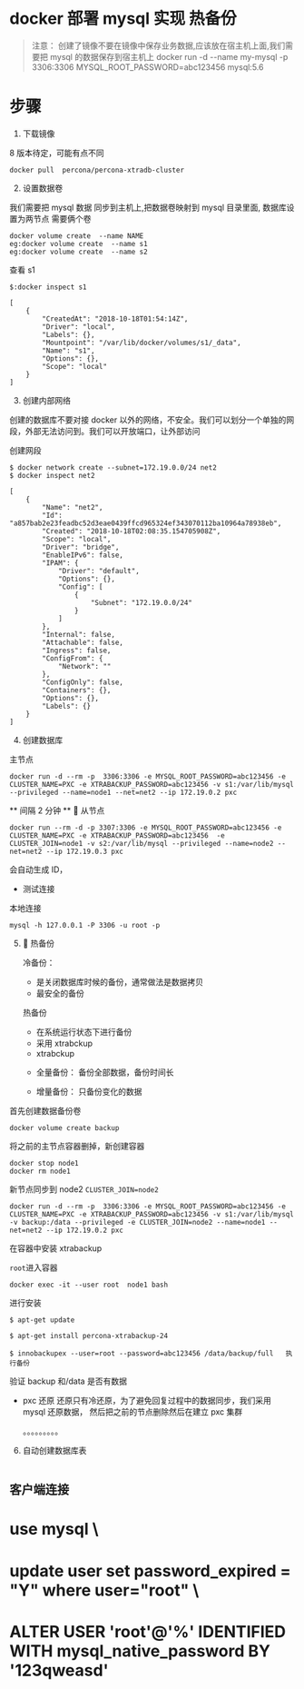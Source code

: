 # docker 部署 mysql 实现 热备份

> 注意： 创建了镜像不要在镜像中保存业务数据,应该放在宿主机上面,我们需要把 mysql 的数据保存到宿主机上
> docker run -d --name my-mysql -p 3306:3306 MYSQL_ROOT_PASSWORD=abc123456 mysql:5.6

# 步骤

1. 下载镜像

8 版本待定，可能有点不同

```
docker pull  percona/percona-xtradb-cluster
```

<!-- ```
docker pull  mysql：5.7.23
``` -->

2. 设置数据卷

我们需要把 mysql 数据 同步到主机上,把数据卷映射到 mysql 目录里面,
数据库设置为两节点 需要俩个卷

```
docker volume create  --name NAME
eg:docker volume create  --name s1
eg:docker volume create  --name s2
```

查看 s1

```
$:docker inspect s1

[
    {
        "CreatedAt": "2018-10-18T01:54:14Z",
        "Driver": "local",
        "Labels": {},
        "Mountpoint": "/var/lib/docker/volumes/s1/_data",
        "Name": "s1",
        "Options": {},
        "Scope": "local"
    }
]
```

3. 创建内部网络

创建的数据库不要对接 docker 以外的网络，不安全。我们可以划分一个单独的网段，外部无法访问到。我们可以开放端口，让外部访问

创建网段

```
$ docker network create --subnet=172.19.0.0/24 net2
$ docker inspect net2

[
    {
        "Name": "net2",
        "Id": "a857bab2e23feadbc52d3eae0439ffcd965324ef343070112ba10964a78938eb",
        "Created": "2018-10-18T02:08:35.154705908Z",
        "Scope": "local",
        "Driver": "bridge",
        "EnableIPv6": false,
        "IPAM": {
            "Driver": "default",
            "Options": {},
            "Config": [
                {
                    "Subnet": "172.19.0.0/24"
                }
            ]
        },
        "Internal": false,
        "Attachable": false,
        "Ingress": false,
        "ConfigFrom": {
            "Network": ""
        },
        "ConfigOnly": false,
        "Containers": {},
        "Options": {},
        "Labels": {}
    }
]
```

4. 创建数据库

主节点

```
docker run -d --rm -p  3306:3306 -e MYSQL_ROOT_PASSWORD=abc123456 -e CLUSTER_NAME=PXC -e XTRABACKUP_PASSWORD=abc123456 -v s1:/var/lib/mysql --privileged --name=node1 --net=net2 --ip 172.19.0.2 pxc
```

** 间隔 2 分钟 **

从节点

```
docker run --rm -d -p 3307:3306 -e MYSQL_ROOT_PASSWORD=abc123456 -e CLUSTER_NAME=PXC -e XTRABACKUP_PASSWORD=abc123456  -e CLUSTER_JOIN=node1 -v s2:/var/lib/mysql --privileged --name=node2 --net=net2 --ip 172.19.0.3 pxc
```

会自动生成 ID，

- 测试连接

<!-- 然后执行
```
$ docker run --rm  -d -p 3306:3306 -e MYSQL_ROOT_PASSWORD=123qweasd  --net=net2 --ip 172.19.0.2  mysql:5.7.23
$ (ID)24fd8ac62c89331fb5c664d3c134ea7e1ac129628ad22e89b88d36a26cbd0bd6
```


 原始 docker run --rm -d -p 3306:3306 -e MYSQL_ROOT_PASSWORD=123qweasd -v s1:/var/lib/mysql --privileged --name=handmysql --net=net2 --ip 172.19.0.2 mysql:5.7.23
$ docker run --rm  -d -p 3306:3306 -e MYSQL_ROOT_PASSWORD=123qweasd  --net=net2 --ip 172.19.0.2  mysql

执行

```
docker start ID
```

```
``` -->

本地连接

```
mysql -h 127.0.0.1 -P 3306 -u root -p
```

5.  热备份

   冷备份：

   - 是关闭数据库时候的备份，通常做法是数据拷贝

   * 最安全的备份

   热备份

   - 在系统运行状态下进行备份
   - 采用 xtrabckup

   * xtrabckup

   - 全量备份： 备份全部数据，备份时间长

   - 增量备份： 只备份变化的数据

首先创建数据备份卷

```
docker volume create backup
```

将之前的主节点容器删掉，新创建容器

```
docker stop node1
docker rm node1
```

新节点同步到 node2 `CLUSTER_JOIN=node2`

```
docker run -d --rm -p  3306:3306 -e MYSQL_ROOT_PASSWORD=abc123456 -e CLUSTER_NAME=PXC -e XTRABACKUP_PASSWORD=abc123456 -v s1:/var/lib/mysql -v backup:/data --privileged -e CLUSTER_JOIN=node2 --name=node1 --net=net2 --ip 172.19.0.2 pxc
```

在容器中安装 xtrabackup

`root`进入容器

```
docker exec -it --user root  node1 bash
```

进行安装

```
$ apt-get update

$ apt-get install percona-xtrabackup-24

$ innobackupex --user=root --password=abc123456 /data/backup/full   执行备份
```

验证 backup 和/data 是否有数据

- pxc 还原
  还原只有冷还原，为了避免回复过程中的数据同步，我们采用 mysql 还原数据， 然后把之前的节点删除然后在建立 pxc 集群

  。。。。。。。。。

6. 自动创建数据库表

```

```

## 客户端连接

# use mysql \

# update user set password_expired = "Y" where user="root" \

# ALTER USER 'root'@'%' IDENTIFIED WITH mysql_native_password BY '123qweasd'

